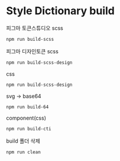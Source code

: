 # Style Dictionary build
      
피그마 토큰스튜디오 scss
```bash
npm run build-scss
```
   
피그마 디자인토큰 scss
```bash
npm run build-scss-design
```
   
css
```bash
npm run build-scss-design
```
   
svg -> base64
```bash
npm run build-64
```
   
component(css)
```bash
npm run build-cti
```
   
build 폴더 삭제
```bash
npm run clean
```  
   
